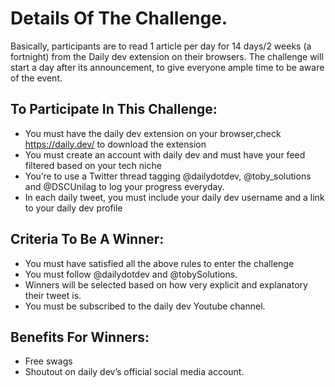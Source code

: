 # Details Of The Challenge.

Basically, participants are to read 1 article per day for 14 days/2 weeks (a fortnight) from the Daily dev extension on their browsers. The challenge will start a day after its announcement, to give everyone ample time to be aware of the event.


## To Participate In This Challenge:
- You must have the daily dev extension on your browser,check https://daily.dev/ to download the extension
- You must create an account with daily dev and must have your feed filtered based on your tech niche
- You’re to use a Twitter thread tagging @dailydotdev, @toby_solutions and @DSCUnilag to log your progress everyday.
- In each daily tweet, you must include your daily dev username and a link to your daily dev profile


## Criteria To Be A Winner:
- You must have satisfied all the above rules to enter the challenge
- You must follow @dailydotdev and @tobySolutions.
- Winners will be selected based on how very explicit and explanatory their tweet is.
- You must be subscribed to the daily dev Youtube channel.


## Benefits For Winners:
- Free swags
- Shoutout on daily dev’s official social media account.

